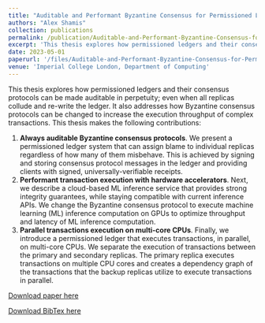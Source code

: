 ```yaml
---
title: "Auditable and Performant Byzantine Consensus for Permissioned Ledgers"
authors: "Alex Shamis"
collection: publications
permalink: /publication/Auditable-and-Performant-Byzantine-Consensus-for-Permissioned-Ledgers
excerpt: 'This thesis explores how permissioned ledgers and their consensus protocols can be made auditable in perpetuity; even when all replicas collude and re-write the ledger. It also addresses how Byzantine consensus protocols can be changed to increase the execution throughput of complex transactions.'
date: 2023-05-01
paperurl: '/files/Auditable-and-Performant-Byzantine-Consensus-for-Permissioned-Ledgers.pdf'
venue: 'Imperial College London, Department of Computing'
---
```


This thesis explores how permissioned ledgers and their consensus protocols can be made auditable in perpetuity; even when all replicas collude and re-write the ledger. It also addresses how Byzantine consensus protocols can be changed to increase the execution throughput of complex transactions. This thesis makes the following contributions:

1. **Always auditable Byzantine consensus protocols**. We present a permissioned ledger system that can assign blame to individual replicas regardless of how many of them misbehave. This is achieved by signing and storing consensus protocol messages in the ledger and providing clients with signed, universally-verifiable receipts.
2. **Performant transaction execution with hardware accelerators**. Next, we describe a cloud-based ML inference service that provides strong integrity guarantees, while staying compatible with current inference APIs. We change the Byzantine consensus protocol to execute machine learning (ML) inference computation on GPUs to optimize throughput and latency of ML inference computation.
3. **Parallel transactions execution on multi-core CPUs**. Finally, we introduce a permissioned ledger that executes transactions, in parallel, on multi-core CPUs. We separate the execution of transactions between the primary and secondary replicas. The primary replica executes transactions on multiple CPU cores and creates a dependency graph of the transactions that the backup replicas utilize to execute transactions in parallel.

[Download paper here](/files/Auditable-and-Performant-Byzantine-Consensus-for-Permissioned-Ledgers.pdf)

[Download BibTex here](/files/Auditable-and-Performant-Byzantine-Consensus-for-Permissioned-Ledgers.bib)
